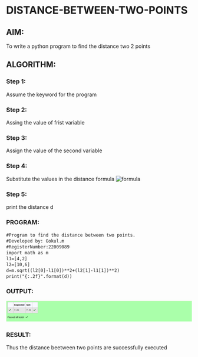 # DISTANCE-BETWEEN-TWO-POINTS

## AIM:
To write a python program to find the distance two 2 points
## ALGORITHM:
### Step 1: 
Assume the keyword for the program
### Step 2: 
Assing the value of frist variable
### Step 3: 
Assign the value of the second variable
### Step 4: 
Substitute the values in the distance formula  ![formula](/formula.jpg)
### Step 5: 
print the distance d
### PROGRAM:
```
#Program to find the distance between two points.
#Developed by: Gokul.m
#RegisterNumber:22009089
import math as m
l1=[4,2]
l2=[10,6]
d=m.sqrt((l2[0]-l1[0])**2+(l2[1]-l1[1])**2)
print("{:.2f}".format(d))
```
  


### OUTPUT:
![output](./distance.png)


### RESULT:
Thus the distance beetween two points are successfully executed